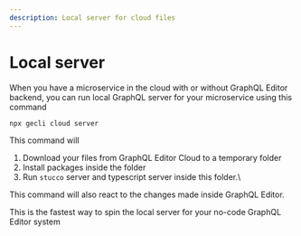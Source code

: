 ```yaml
---
description: Local server for cloud files
---
```


# Local server

When you have a microservice in the cloud with or without GraphQL Editor backend, you can run local GraphQL server for your microservice using this command

```
npx gecli cloud server
```

This command will

1. Download your files from GraphQL Editor Cloud to a temporary folder
2. Install packages inside the folder
3. Run `stucco` server and typescript server inside this folder.\\

This command will also react to the changes made inside GraphQL Editor.&#x20;

This is the fastest way to spin the local server for your no-code GraphQL Editor system
